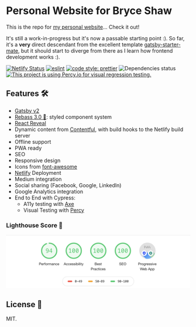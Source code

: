 # Personal Website for Bryce Shaw

This is the repo for [my personal website](https://bryceshaw.com)... Check it out! 

It's still a work-in-progress but it's now a passable starting point :). So far, it's a **very** direct descendant from the excellent template [gatsby-starter-mate](https://github.com/EmaSuriano/gatsby-starter-mate), but it should start to diverge from there as I learn how frontend development works :). 

[![Netlify Status](https://api.netlify.com/api/v1/badges/8e74c4b1-f5e1-4ba8-bf47-04ed75ef2367/deploy-status)](https://app.netlify.com/sites/vigorous-euler-057b4a/deploys)
[![eslint](https://img.shields.io/badge/eslint-enabled-green.svg)](https://eslint.org/)
[![code style: prettier](https://img.shields.io/badge/code_style-prettier-ff69b4.svg)](https://github.com/prettier/prettier)
![Dependencies status](https://david-dm.org/Brycetshaw/personal-website.svg)
[![This project is using Percy.io for visual regression testing.](https://percy.io/static/images/percy-badge.svg)](https://percy.io/1ae553ea/bryce-shaw-portfolio)


## Features 🛠

- [Gatsby v2](https://www.gatsbyjs.org/)
- [Rebass 3.0 🎉](https://rebassjs.org/): styled component system
- [React Reveal](https://www.react-reveal.com/)
- Dynamic content from [Contentful](https://contentful.com), with build hooks to the Netlify build server
- Offline support
- PWA ready
- SEO
- Responsive design
- Icons from [font-awesome](https://fontawesome.com/)
- [Netlify](https://www.netlify.com) Deployment 
- Medium integration
- Social sharing (Facebook, Google, LinkedIn)
- Google Analytics integration
- End to End with Cypress:
  - A11y testing with [Axe](https://www.deque.com/axe/)
  - Visual Testing with [Percy](https://percy.io/)

### Lighthouse Score 💯

![Lighthouse Score](media/lighthouse-score.png)

## License 📝

MIT.
